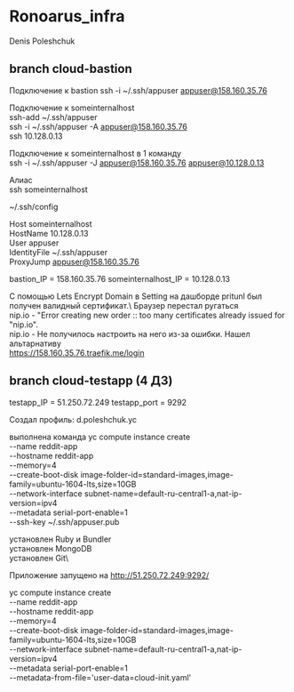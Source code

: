 # Ronoarus_infra

Denis Poleshchuk

## branch cloud-bastion

Подключение к bastion
ssh -i ~/.ssh/appuser appuser@158.160.35.76

Подключение к someinternalhost\
ssh-add ~/.ssh/appuser\
ssh -i ~/.ssh/appuser -A appuser@158.160.35.76\
ssh 10.128.0.13

Подключение к someinternalhost в 1 команду\
ssh -i ~/.ssh/appuser -J appuser@158.160.35.76 appuser@10.128.0.13

Алиас\
ssh someinternalhost

~/.ssh/config

Host someinternalhost\
 HostName 10.128.0.13\
 User appuser\
 IdentityFile ~/.ssh/appuser\
 ProxyJump appuser@158.160.35.76

bastion_IP = 158.160.35.76
someinternalhost_IP = 10.128.0.13

C помощью Lets Encrypt Domain в Setting на дашборде pritunl был получен валидный сертификат.\ Браузер перестал ругаться\
nip.io - "Error creating new order :: too many certificates already issued for \"nip.io\".\
nip.io - Не получилось настроить на него из-за ошибки. Нашел альтарнативу\
https://158.160.35.76.traefik.me/login

## branch cloud-testapp (4 ДЗ)
testapp_IP = 51.250.72.249
testapp_port = 9292

Создал профиль: d.poleshchuk.yc

выполнена команда
yc compute instance create \
  --name reddit-app \
  --hostname reddit-app \
  --memory=4 \
  --create-boot-disk image-folder-id=standard-images,image-family=ubuntu-1604-lts,size=10GB \
  --network-interface subnet-name=default-ru-central1-a,nat-ip-version=ipv4 \
  --metadata serial-port-enable=1 \
  --ssh-key ~/.ssh/appuser.pub

установлен Ruby и Bundler \
установлен MongoDB\
установлен Git\

Приложение запущено на http://51.250.72.249:9292/

yc compute instance create \
  --name reddit-app \
  --hostname reddit-app \
  --memory=4 \
  --create-boot-disk image-folder-id=standard-images,image-family=ubuntu-1604-lts,size=10GB \
  --network-interface subnet-name=default-ru-central1-a,nat-ip-version=ipv4 \
  --metadata serial-port-enable=1 \
  --metadata-from-file='user-data=cloud-init.yaml'
